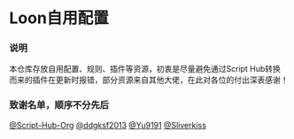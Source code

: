 # Loon自用配置

### 说明
本仓库存放自用配置、规则、插件等资源，初衷是尽量避免通过Script Hub转换而来的插件在更新时报错，部分资源来自其他大佬，在此对各位的付出深表感谢！

### 致谢名单，顺序不分先后
[@Script-Hub-Org](https://github.com/Script-Hub-Org) [@ddgksf2013](https://github.com/ddgksf2013 "https://github.com/ddgksf2013") [@Yu9191](https://github.com/Yu9191) [@Sliverkiss](https://github.com/Sliverkiss)